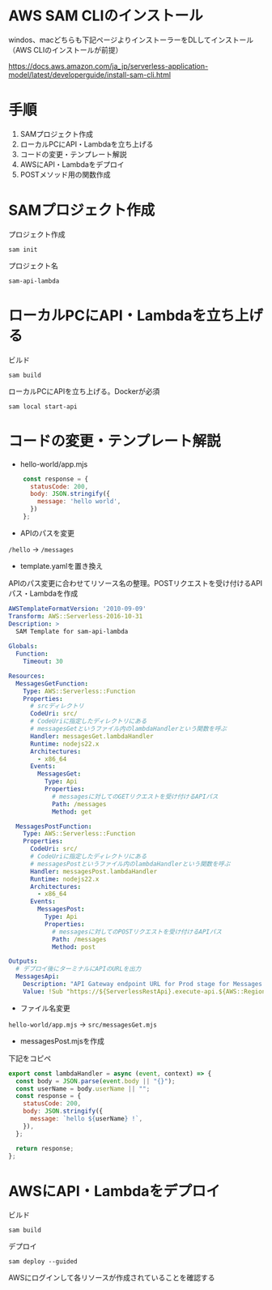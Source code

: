 # AWS SAM CLIのインストール

windos、macどちらも下記ページよりインストーラーをDLしてインストール（AWS CLIのインストールが前提）

https://docs.aws.amazon.com/ja_jp/serverless-application-model/latest/developerguide/install-sam-cli.html

# 手順

1. SAMプロジェクト作成
1. ローカルPCにAPI・Lambdaを立ち上げる
1. コードの変更・テンプレート解説
1. AWSにAPI・Lambdaをデプロイ
1. POSTメソッド用の関数作成

# SAMプロジェクト作成

プロジェクト作成
 
```
sam init
```

プロジェクト名

```
sam-api-lambda
```

# ローカルPCにAPI・Lambdaを立ち上げる

ビルド

```
sam build
```

ローカルPCにAPIを立ち上げる。Dockerが必須

```
sam local start-api
```

# コードの変更・テンプレート解説

- hello-world/app.mjs

```js
    const response = {
      statusCode: 200,
      body: JSON.stringify({
        message: 'hello world',
      })
    };
```

- APIのパスを変更

`/hello` → `/messages`

- template.yamlを置き換え

APIのパス変更に合わせてリソース名の整理。POSTリクエストを受け付けるAPIパス・Lambdaを作成


```yaml
AWSTemplateFormatVersion: '2010-09-09'
Transform: AWS::Serverless-2016-10-31
Description: >
  SAM Template for sam-api-lambda
  
Globals:
  Function:
    Timeout: 30

Resources:
  MessagesGetFunction:
    Type: AWS::Serverless::Function
    Properties:
      # srcディレクトリ
      CodeUri: src/
      # CodeUriに指定したディレクトリにある
      # messagesGetというファイル内のlambdaHandlerという関数を呼ぶ
      Handler: messagesGet.lambdaHandler
      Runtime: nodejs22.x
      Architectures:
        - x86_64
      Events:
        MessagesGet:
          Type: Api
          Properties:
            # messagesに対してのGETリクエストを受け付けるAPIパス
            Path: /messages
            Method: get

  MessagesPostFunction:
    Type: AWS::Serverless::Function
    Properties:
      CodeUri: src/
      # CodeUriに指定したディレクトリにある
      # messagesPostというファイル内のlambdaHandlerという関数を呼ぶ
      Handler: messagesPost.lambdaHandler
      Runtime: nodejs22.x
      Architectures:
        - x86_64
      Events:
        MessagesPost:
          Type: Api
          Properties:
            # messagesに対してのPOSTリクエストを受け付けるAPIパス
            Path: /messages
            Method: post

Outputs:
  # デプロイ後にターミナルにAPIのURLを出力
  MessagesApi:
    Description: "API Gateway endpoint URL for Prod stage for Messages function"
    Value: !Sub "https://${ServerlessRestApi}.execute-api.${AWS::Region}.amazonaws.com/Prod/messages/"
```

- ファイル名変更

`hello-world/app.mjs` → `src/messagesGet.mjs`

- messagesPost.mjsを作成

下記をコピペ

```js
export const lambdaHandler = async (event, context) => {
  const body = JSON.parse(event.body || "{}");
  const userName = body.userName || "";
  const response = {
    statusCode: 200,
    body: JSON.stringify({
      message: `hello ${userName} !`,
    }),
  };

  return response;
};
```

# AWSにAPI・Lambdaをデプロイ

ビルド

```
sam build
```

デプロイ

```
sam deploy --guided
```

AWSにログインして各リソースが作成されていることを確認する
